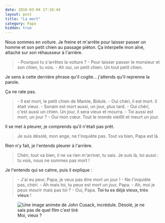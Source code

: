 ```yaml
---
date: 2016-03-04 17:10:44
layout: post
title: "La mort"
category: Papa
hidden: true
---
```


Nous sommes en voiture. Je freine et m'arrête pour laisser passer un homme et son petit chien au passage piéton. Ça interpelle mon aîné, attaché sur son réhausseur à l'arrière.

> \- Pourquoi tu s'arrêtes la voiture ?
> \- Pour laisser passer le monsieur et son chien, tu vois.
> \- Ah oui, un petit chien. Un tout petit chien.

Je sens à cette dernière phrase qu'il cogite… j'attends qu'il reprenne la parole.

Ça ne rate pas.

> \- Il est mort, le petit chien de Mamie, Bidule.
> \- Oui chéri, il est mort. Il était vieux.
> \- Sonam est mort aussi, un jour, plus tard.
> \- Oui chéri, c'est aussi un chien. Un jour, il sera vieux et mourra.
> \- Toi aussi est mort, un jour ?
> \- Oui mon cœur. Tout le monde vieillit et meurt un jour.

Il se met à pleurer, je comprends qu'il n'était pas prêt.

> Je suis désolé, mon ange, ne t'inquiète pas. Tout va bien, Papa est là.

Rien n'y fait, je l'entends pleurer à l'arrière.

> Chéri, tout va bien, il ne va rien m'arriver, tu sais. Je suis là, toi aussi : tu vois, nous ne sommes pas mort !

Je l'entends qui se calme, puis il explique :

> \- J'ai eu peur, Papa, je veux pas être mort un jour !
> \- Ne t'inquiète pas, chéri.
> \- Ah mais toi, tu peux est mort un jour, Papa.
> \- Ah, moi je peux mourir mais pas toi ?
> \- Oui, Papa. **Toi tu es déjà vieux, très vieux** !

<figure>
  <img src="/assets/images/papa/2016-03-04/1.gif" sizes="(min-width:20em) and (max-width:50em) 20em, (min-width:50em) 30em" alt="Une image animée de John Cusack, incrédule. Désolé, je ne sais pas de quel film c'est tiré" />
  <figcaption>Moi, vieux ?</figcaption>
</figure>
